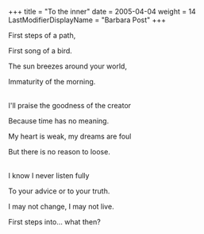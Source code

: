 +++
title = "To the inner"
date = 2005-04-04
weight = 14
LastModifierDisplayName = "Barbara Post"
+++

First steps of a path,

First song of a bird.

The sun breezes around your world,

Immaturity of the morning.

 \
I'll praise the goodness of the creator

Because time has no meaning.

My heart is weak, my dreams are foul

But there is no reason to loose.

 \
I know I never listen fully

To your advice or to your truth.

I may not change, I may not live.

First steps into... what then?
